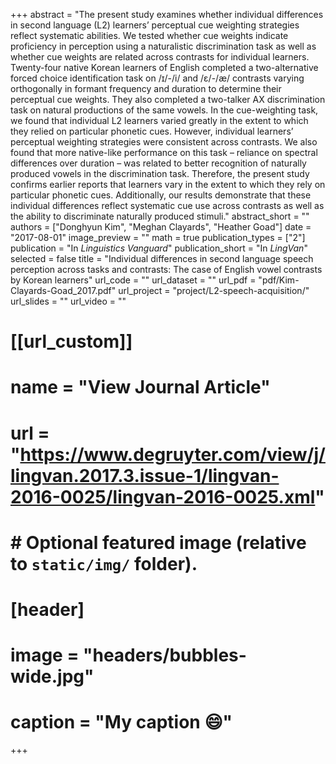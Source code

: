 +++
abstract = "The present study examines whether individual differences in second language (L2) learners’ perceptual cue weighting strategies reflect systematic abilities. We tested whether cue weights indicate proficiency in perception using a naturalistic discrimination task as well as whether cue weights are related across contrasts for individual learners. Twenty-four native Korean learners of English completed a two-alternative forced choice identification task on /ɪ/-/i/ and /ɛ/-/æ/ contrasts varying orthogonally in formant frequency and duration to determine their perceptual cue weights. They also completed a two-talker AX discrimination task on natural productions of the same vowels. In the cue-weighting task, we found that individual L2 learners varied greatly in the extent to which they relied on particular phonetic cues. However, individual learners’ perceptual weighting strategies were consistent across contrasts. We also found that more native-like performance on this task – reliance on spectral differences over duration – was related to better recognition of naturally produced vowels in the discrimination task. Therefore, the present study confirms earlier reports that learners vary in the extent to which they rely on particular phonetic cues. Additionally, our results demonstrate that these individual differences reflect systematic cue use across contrasts as well as the ability to discriminate naturally produced stimuli."
abstract_short = ""
authors = ["Donghyun Kim", "Meghan Clayards", "Heather Goad"]
date = "2017-08-01"
image_preview = ""
math = true
publication_types = ["2"]
publication = "In *Linguistics Vanguard*"
publication_short = "In *LingVan*"
selected = false
title = "Individual differences in second language speech perception across tasks and contrasts: The case of English vowel contrasts by Korean learners"
url_code = ""
url_dataset = ""
url_pdf = "pdf/Kim-Clayards-Goad_2017.pdf"
url_project = "project/L2-speech-acquisition/"
url_slides = ""
url_video = ""

# [[url_custom]]
# name = "View Journal Article"
# url = "https://www.degruyter.com/view/j/lingvan.2017.3.issue-1/lingvan-2016-0025/lingvan-2016-0025.xml"

# # Optional featured image (relative to `static/img/` folder).
# [header]
# image = "headers/bubbles-wide.jpg"
# caption = "My caption :smile:"

+++
